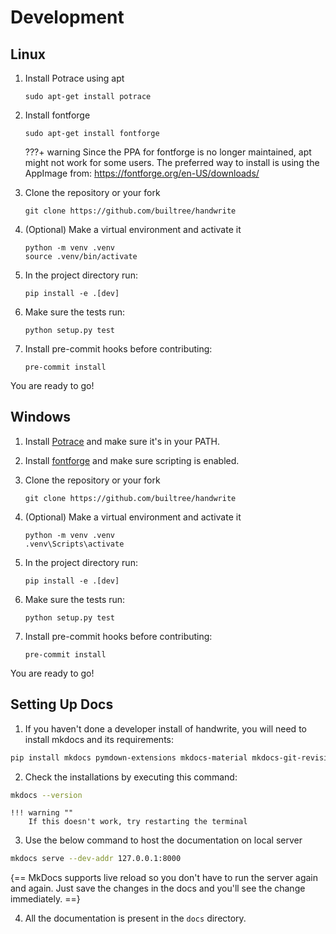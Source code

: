 # Development

## Linux

1. Install Potrace using apt

    ```console
    sudo apt-get install potrace
    ```

2. Install fontforge

    ```console
    sudo apt-get install fontforge
    ```

    ???+ warning
        Since the PPA for fontforge is no longer maintained, apt might not work for some users.
        The preferred way to install is using the AppImage from: https://fontforge.org/en-US/downloads/

3. Clone the repository or your fork

    ```console
    git clone https://github.com/builtree/handwrite
    ```

4. (Optional) Make a virtual environment and activate it

    ```console
    python -m venv .venv
    source .venv/bin/activate
    ```

5. In the project directory run:

    ```console
    pip install -e .[dev]
    ```

6. Make sure the tests run:

    ```console
    python setup.py test
    ```

7. Install pre-commit hooks before contributing:

    ```console
    pre-commit install
    ```

You are ready to go!

## Windows

1. Install [Potrace](http://potrace.sourceforge.net/#downloading) and make sure it's in your PATH.

2. Install [fontforge](https://fontforge.org/en-US/downloads/) and make sure scripting is enabled.

3. Clone the repository or your fork

    ```console
    git clone https://github.com/builtree/handwrite
    ```

4. (Optional) Make a virtual environment and activate it

    ```console
    python -m venv .venv
    .venv\Scripts\activate
    ```

5. In the project directory run:

    ```console
    pip install -e .[dev]
    ```

6. Make sure the tests run:

    ```console
    python setup.py test
    ```

7. Install pre-commit hooks before contributing:

    ```console
    pre-commit install
    ```

You are ready to go!



## Setting Up Docs

1. If you haven't done a developer install of handwrite, you will need to install mkdocs and its requirements: 
```bash
pip install mkdocs pymdown-extensions mkdocs-material mkdocs-git-revision-date-localized-plugin
```

2. Check the installations by executing this command:
```bash
mkdocs --version
```

    !!! warning ""
        If this doesn't work, try restarting the terminal

3. Use the below command to host the documentation on local server
```bash
mkdocs serve --dev-addr 127.0.0.1:8000
```
{== MkDocs supports live reload so you don't have to run the server again and again. Just save the changes in the docs and you'll see the change immediately. ==}

4. All the documentation is present in the `docs` directory.
